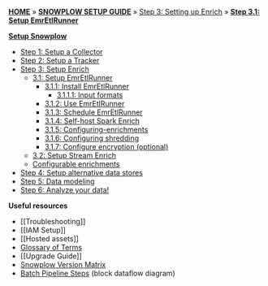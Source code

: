 [**HOME**](Home) » [**SNOWPLOW SETUP GUIDE**](Setting-up-Snowplow) » [Step 3: Setting up Enrich](Setting-up-enrich) » [**Step 3.1: Setup EmrEtlRunner**](setting-up-EmrEtlRunner)  

[**Setup Snowplow**](Setting-up-Snowplow)  

- [Step 1: Setup a Collector](setting-up-a-collector)  
- [Step 2: Setup a Tracker](setting-up-a-tracker)  
- [Step 3: Setup Enrich](setting-up-enrich)  
  - [3.1: Setup EmrEtlRunner](setting-up-EmrEtlrunner)  
    - [3.1.1: Install EmrEtlRunner](1-Installing-EmrEtlRunner)  
      - [3.1.1.1: Input formats](EmrEtlRunner-Input-Formats)
    - [3.1.2: Use EmrEtlRunner](2-Using-EmrEtlRunner)  
    - [3.1.3: Schedule EmrEtlRunner](3-Scheduling-EmrEtlRunner)  
    - [3.1.4: Self-host Spark Enrich](4-Self-hosting-Spark-Enrich)  
    - [3.1.5: Configuring-enrichments](5-Configuring-enrichments)  
    - [3.1.6: Configuring shredding](6-Configuring-shredding)  
    - [3.1.7: Configure encryption (optional)](7-Setting-up-end-to-end-encryption)
  - [3.2: Setup Stream Enrich](setting-up-stream-enrich)
  - [Configurable enrichments](Configurable-enrichments)
- [Step 4: Setup alternative data stores](setting-up-alternative-data-stores)   
- [Step 5: Data modeling](getting-started-with-data-modeling)  
- [Step 6: Analyze your data!](getting-started-analyzing-snowplow-data) 

**Useful resources**  

- [[Troubleshooting]]  
- [[IAM Setup]]    
- [[Hosted assets]]  
- [Glossary of Terms](Glossary)
- [[Upgrade Guide]]
- [Snowplow Version Matrix](Snowplow-version-matrix)
- [Batch Pipeline Steps](Batch-pipeline-steps) (block dataflow diagram)
